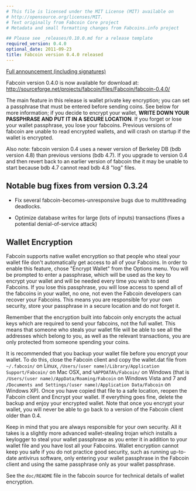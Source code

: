 ```yaml
---
# This file is licensed under the MIT License (MIT) available on
# http://opensource.org/licenses/MIT.
# Text originally from Fabcoin Core project
# Metadata and small formatting changes from Fabcoins.info project

## Please see _releases/0.10.0.md for a release template
required_version: 0.4.0
optional_date: 2011-09-23
title: Fabcoin version 0.4.0 released
---
```

[Full announcement (including signatures)](http://sourceforge.net/mailarchive/message.php?msg_id=28132490)

Fabcoin version 0.4.0 is now available for download at:
  <http://sourceforge.net/projects/fabcoin/files/Fabcoin/fabcoin-0.4.0/>

The main feature in this release is wallet private key encryption;
you can set a passphrase that must be entered before sending coins.
See below for more information; if you decide to encrypt your wallet,
**WRITE DOWN YOUR PASSPHRASE AND PUT IT IN A SECURE LOCATION**. If you
forget or lose your wallet passphrase, you lose your fabcoins.
Previous versions of fabcoin are unable to read encrypted wallets,
and will crash on startup if the wallet is encrypted.

Also note: fabcoin version 0.4 uses a newer version of Berkeley DB
(bdb version 4.8) than previous versions (bdb 4.7). If you upgrade
to version 0.4 and then revert back to an earlier version of fabcoin
the it may be unable to start because bdb 4.7 cannot read bdb 4.8
"log" files.

Notable bug fixes from version 0.3.24
-------------------------------------

* Fix several fabcoin-becomes-unresponsive bugs due to multithreading
deadlocks.

* Optimize database writes for large (lots of inputs) transactions
(fixes a potential denial-of-service attack)



Wallet Encryption
-----------------
Fabcoin supports native wallet encryption so that people who steal your
wallet file don't automatically get access to all of your Fabcoins.
In order to enable this feature, chose "Encrypt Wallet" from the
Options menu.  You will be prompted to enter a passphrase, which
will be used as the key to encrypt your wallet and will be needed
every time you wish to send Fabcoins.  If you lose this passphrase,
you will lose access to spend all of the fabcoins in your wallet,
no one, not even the Fabcoin developers can recover your Fabcoins.
This means you are responsible for your own security, store your
passphrase in a secure location and do not forget it.

Remember that the encryption built into fabcoin only encrypts the
actual keys which are required to send your fabcoins, not the full
wallet.  This means that someone who steals your wallet file will
be able to see all the addresses which belong to you, as well as the
relevant transactions, you are only protected from someone spending
your coins.

It is recommended that you backup your wallet file before you
encrypt your wallet.  To do this, close the Fabcoin client and
copy the wallet.dat file from ```~/.fabcoin/``` on Linux, ```/Users/(user
name)/Library/Application Support/Fabcoin/``` on Mac OSX, and ```%APPDATA%/Fabcoin/```
on Windows (that is ```/Users/(user name)/AppData/Roaming/Fabcoin``` on
Windows Vista and 7 and ```/Documents and Settings/(user name)/Application
Data/Fabcoin``` on Windows XP).  Once you have copied that file to a
safe location, reopen the Fabcoin client and Encrypt your wallet.
If everything goes fine, delete the backup and enjoy your encrypted
wallet.  Note that once you encrypt your wallet, you will never be
able to go back to a version of the Fabcoin client older than 0.4.

Keep in mind that you are always responsible for your own security.
All it takes is a slightly more advanced wallet-stealing trojan which
installs a keylogger to steal your wallet passphrase as you enter it
in addition to your wallet file and you have lost all your Fabcoins.
Wallet encryption cannot keep you safe if you do not practice
good security, such as running up-to-date antivirus software, only
entering your wallet passphrase in the Fabcoin client and using the
same passphrase only as your wallet passphrase.

See the ```doc/README``` file in the fabcoin source for technical details
of wallet encryption.
